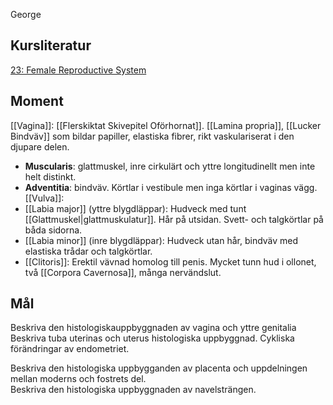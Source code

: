 George
## Kursliteratur
[23: Female Reproductive System](https://anatomicalsciences-lwwhealthlibrary-com.ezproxy.ub.gu.se/content.aspx?sectionid=257430881&bookid=3290)
## Moment
[[Vagina]]: [[Flerskiktat Skivepitel Oförhornat]]. [[Lamina propria]], [[Lucker Bindväv]] som bildar papiller, elastiska fibrer, rikt vaskulariserat i den djupare delen. 
- **Muscularis**: glattmuskel, inre cirkulärt och yttre longitudinellt men inte helt distinkt.  
- **Adventitia**: bindväv. Körtlar i vestibule men inga körtlar i vaginas vägg.  
[[Vulva]]:
- [[Labia major]] (yttre blygdläppar): Hudveck med tunt [[Glattmuskel|glattmuskulatur]]. Hår på utsidan. Svett- och talgkörtlar på båda sidorna. 
- [[Labia minor]] (inre blygdläppar): Hudveck utan hår, bindväv med elastiska trådar och talgkörtlar.  
- [[Clitoris]]: Erektil vävnad homolog till penis. Mycket tunn hud i ollonet, två [[Corpora Cavernosa]], många nervändslut.
## Mål
Beskriva den histologiskauppbyggnaden av vagina och yttre genitalia
Beskriva tuba uterinas och uterus histologiska uppbyggnad. 
Cykliska förändringar av endometriet.

Beskriva den histologiska uppbygganden av placenta och uppdelningen mellan moderns och fostrets del.  
Beskriva den histologiska uppbyggnaden av navelsträngen.
